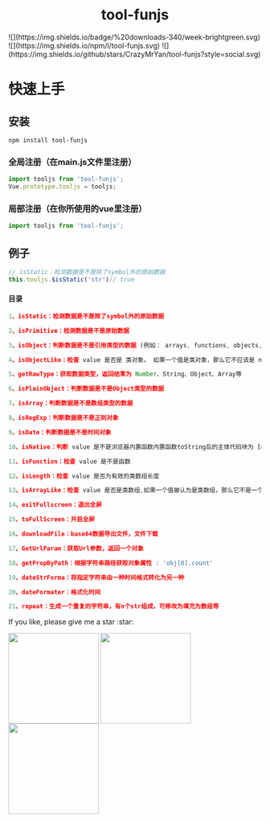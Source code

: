 <h1 align="center"> tool-funjs </h1>
![](https://img.shields.io/badge/%20downloads-340/week-brightgreen.svg)
![](https://img.shields.io/npm/l/tool-funjs.svg)
![](https://img.shields.io/github/stars/CrazyMrYan/tool-funjs?style=social.svg)



# 快速上手
## 安装
```shell
npm install tool-funjs
```
### 全局注册（在main.js文件里注册）

```javascript
import tooljs from 'tool-funjs';
Vue.prototype.tooljs = tooljs;
```
### 局部注册（在你所使用的vue里注册）

```javascript
import tooljs from 'tool-funjs';
```
## 例子
```javascript
// isStatic：检测数据是不是除了symbol外的原始数据
this.tooljs.$isStatic('str')// true
```

#### 目录

```javascript
1、isStatic：检测数据是不是除了symbol外的原始数据

2、isPrimitive：检测数据是不是原始数据

3、isObject：判断数据是不是引用类型的数据 (例如： arrays, functions, objects, regexes, new Number(0),以及 new String(''))

4、isObjectLike：检查 value 是否是 类对象。 如果一个值是类对象，那么它不应该是 null，而且 typeof 后的结果是 "object"

5、getRawType：获取数据类型，返回结果为 Number、String、Object、Array等

6、isPlainObject：判断数据是不是Object类型的数据

7、isArray：判断数据是不是数组类型的数据

8、isRegExp：判断数据是不是正则对象

9、isDate：判断数据是不是时间对象

10、isNative：判断 value 是不是浏览器内置函数内置函数toString后的主体代码块为 [native code] ，而非内置函数则为相关代码，所以非内置函数可以进行拷贝(toString后掐头去尾再由Function转)

11、isFunction：检查 value 是不是函数

12、isLength：检查 value 是否为有效的类数组长度

13、isArrayLike：检查 value 是否是类数组,如果一个值被认为是类数组，那么它不是一个函数，并且value.length是个整数，大于等于 0，小于或等于 Number.MAX_SAFE_INTEGER。这里字符串也将被当作类数组

14、exitFullscreen：退出全屏

15、toFullScreen：开启全屏

16、downloadFile：base64数据导出文件，文件下载

17、GetUrlParam：获取Url参数，返回一个对象

18、getPropByPath：根据字符串路径获取对象属性 : 'obj[0].count'

19、dateStrForma：将指定字符串由一种时间格式转化为另一种

20、dateFormater：格式化时间

21、repeat：生成一个重复的字符串，有n个str组成，可修改为填充为数组等

```
<p>If you like, please give me a star :star:</p>
<img width="180" src="http://crazy-x-lovemysoul-x-vip.img.abc188.com/images/beishang.png" align="left" >  
<img  width="180" src="http://crazy-x-lovemysoul-x-vip.img.abc188.com/images/zan.png" align="left" />
<img  width="180" src="http://crazy-x-lovemysoul-x-vip.img.abc188.com/images/wechat.png" align="left" />
